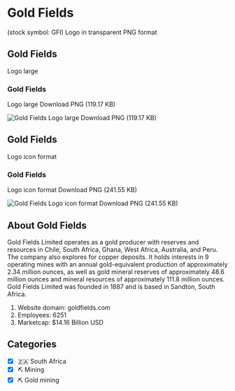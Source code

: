 # Gold Fields
 (stock symbol: GFI) Logo in transparent PNG format

## Gold Fields
 Logo large

### Gold Fields
 Logo large Download PNG (119.17 KB)

![Gold Fields
 Logo large Download PNG (119.17 KB)](/img/orig/GFI_BIG-bbcfdce1.png)

## Gold Fields
 Logo icon format

### Gold Fields
 Logo icon format Download PNG (241.55 KB)

![Gold Fields
 Logo icon format Download PNG (241.55 KB)](/img/orig/GFI-4de9d1ff.png)

## About Gold Fields


Gold Fields Limited operates as a gold producer with reserves and resources in Chile, South Africa, Ghana, West Africa, Australia, and Peru. The company also explores for copper deposits. It holds interests in 9 operating mines with an annual gold-equivalent production of approximately 2.34 million ounces, as well as gold mineral reserves of approximately 48.6 million ounces and mineral resources of approximately 111.8 million ounces. Gold Fields Limited was founded in 1887 and is based in Sandton, South Africa.

1. Website domain: goldfields.com
2. Employees: 6251
3. Marketcap: $14.16 Billion USD


## Categories
- [x] 🇿🇦 South Africa
- [x] ⛏️ Mining
- [x] ⛏️ Gold mining
